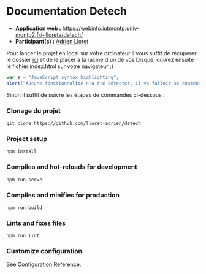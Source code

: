 # Documentation Detech

* **Application web :** https://webinfo.iutmontp.univ-montp2.fr/~lloreta/detech/
* **Participant(s) :** [Adrien Lloret](mailto:adrien.lloret@etu.umontpellier.fr)


Pour lancer le projet en local sur votre ordinateur il vous suffit de récupérer le dossier [ici](https://drive.google.com/drive/folders/1zVPusRM1gxtIxP5ijYjcGr6yRmNpjkdk?usp=sharing) et de le placer à la racine d'un de vos Disque, ouvrez ensuite le fichier index.html sur votre navigateur ;)

```javascript
var s = "JavaScript syntax highlighting";
alert("Aucune fonctionnalité n'a été détecter, il va falloir se contenter du visuel.");
```

<p>Sinon il suffit de suivre les étapes de commandes ci-dessous : </p>

### Clonage du projet

```
git clone https://github.com/lloret-adrien/detech
```

### Project setup

```
npm install
```

### Compiles and hot-reloads for development
```
npm run serve
```

### Compiles and minifies for production
```
npm run build
```

### Lints and fixes files
```
npm run lint
```

### Customize configuration
See [Configuration Reference](https://cli.vuejs.org/config/).
